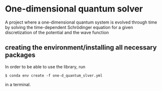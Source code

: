 # One-dimensional quantum solver
A project where a one-dimensional quantum system is
evolved through time by solving the time-dependent
Schrödinger equation for a given discretization
of the potential and the wave function

## creating the environment/installing all necessary packages
In order to be able to use the library, run

`$ conda env create -f one-d_quantum_slver.yml`

in a terminal.